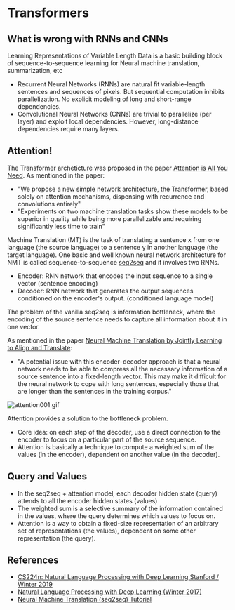 # Transformers

## What is wrong with RNNs and CNNs
Learning Representations of Variable Length Data is a basic building block of sequence-to-sequence learning for Neural machine translation, summarization, etc
- Recurrent Neural Networks (RNNs) are natural fit variable-length sentences and sequences of pixels. But sequential computation inhibits parallelization. No explicit modeling of long and short-range dependencies.
- Convolutional Neural Networks (CNNs) are trivial to parallelize (per layer) and exploit local dependencies. However, long-distance dependencies require many layers.

## Attention!
The Transformer archeticture was proposed in the paper [Attention is All You Need](https://arxiv.org/abs/1706.03762). As mentioned in the paper: 
- "We propose a new simple network architecture, the Transformer, based solely on attention mechanisms, dispensing with recurrence and convolutions entirely"
- "Experiments on two machine translation tasks show these models to be superior in quality while being more parallelizable and requiring significantly less time to train"

Machine Translation (MT) is the task of translating a sentence x from one language (the source language) to a sentence y in another language (the target language). One basic and well known neural network architecture for NMT is called sequence-to-sequence [seq2seq](https://arxiv.org/pdf/1409.3215v3.pdf) and it involves two RNNs.
- Encoder: RNN network that encodes the input sequence to a single vector (sentence encoding)
- Decoder: RNN network that generates the output sequences conditioned on the encoder's output. (conditioned language model)

The problem of the vanilla seq2seq is information bottleneck, where the encoding of the source sentence needs to capture all information about it in one vector.

As mentioned in the paper [Neural Machine Translation by Jointly Learning to Align and Translate](https://arxiv.org/pdf/1409.0473.pdf):
- "A potential issue with this encoder–decoder approach is that a neural network needs to be able to compress all the necessary information of a source sentence into a fixed-length vector. This may make it difficult for the neural network to cope with long sentences, especially those that are longer than the sentences in the training corpus."

![attention001.gif](images/attention001.gif)

Attention provides a solution to the bottleneck problem.
- Core idea: on each step of the decoder, use a direct connection to the encoder to focus on a particular part of the source sequence.
- Attention is basically a technique to compute a weighted sum of the values (in the encoder), dependent on another value (in the decoder).

## Query and Values

- In the seq2seq + attention model, each decoder hidden state (query) attends to all the encoder hidden states (values)
- The weighted sum is a selective summary of the information contained in the values, where the query determines which values to focus on.
- Attention is a way to obtain a fixed-size representation of an arbitrary set of representations (the values), dependent on some other representation (the query).

## References 
- [CS224n: Natural Language Processing with Deep Learning Stanford / Winter 2019](https://web.stanford.edu/class/archive/cs/cs224n/cs224n.1194/)
- [Natural Language Processing with Deep Learning (Winter 2017)](https://www.youtube.com/playlist?list=PL3FW7Lu3i5Jsnh1rnUwq_TcylNr7EkRe6)
- [Neural Machine Translation (seq2seq) Tutorial](https://github.com/tensorflow/nmt)







